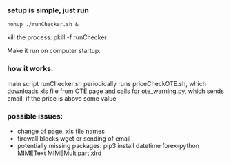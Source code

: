 ### setup is simple, just run
    nohup ./runChecker.sh &

kill the process:
    pkill -f runChecker

Make it run on computer startup.

### how it works:
main script runChecker.sh periodically runs priceCheckOTE.sh, which downloads xls file from OTE page and calls for ote_warning.py, which sends email, if the price is above some value

### possible issues: 
- change of page, xls file names
- firewall blocks wget or sending of email
- potentially missing packages: pip3 install datetime forex-python MIMEText MIMEMultipart xlrd